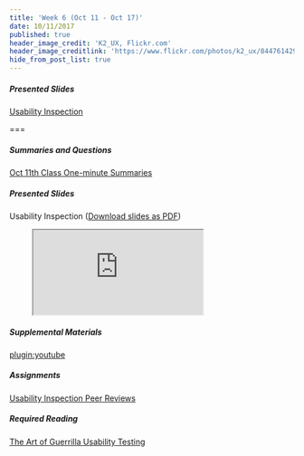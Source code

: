 ```yaml
---
title: 'Week 6 (Oct 11 - Oct 17)'
date: 10/11/2017
published: true
header_image_credit: 'K2_UX, Flickr.com'
header_image_creditlink: 'https://www.flickr.com/photos/k2_ux/8447614292/'
hide_from_post_list: true
---
```


##### Presented Slides
[Usability Inspection](https://swipe.to/9967fp)

===

##### Summaries and Questions  
[Oct 11th Class One-minute Summaries](https://canvas.sfu.ca/courses/36662/assignments/267533)

##### Presented Slides  
Usability Inspection ([Download slides as PDF](#))
<div class="embed-responsive embed-responsive-16by9"><figure><iframe src="https://www.swipe.to/embed/9967fp" allowfullscreen></iframe></figure></div>

##### Supplemental Materials  
[plugin:youtube](https://www.youtube.com/watch?v=QckIzHC99Xc)

##### Assignments
[Usability Inspection Peer Reviews](https://canvas.sfu.ca/courses/36662/)

##### Required Reading  
[The Art of Guerrilla Usability Testing](http://www.uxbooth.com/articles/the-art-of-guerrilla-usability-testing/)

